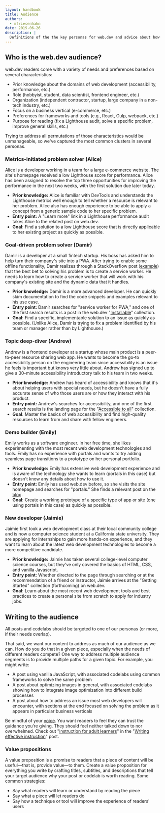 ```yaml
---
layout: handbook
title: Audience
authors:
  - mfriesenhahn
date: 2019-06-26
description: |
  Definitions of the the key personas for web.dev and advice about how to write for them.
---
```


## Who is the web.dev audience?
web.dev readers come with a variety of needs and preferences based on several characteristics:
* Prior knowledge about the domains of web development (accessibility, performance, etc.)
* Role (hobbyist, student, data scientist, frontend engineer, etc.)
* Organization (independent contractor, startup, large company in a non-tech industry, etc.)
* Focus on a business vertical (e-commerce, etc.)
* Preferences for frameworks and tools (e.g., React, Gulp, webpack, etc.)
* Purpose for reading (fix a Lighthouse audit, solve a specific problem, improve general skills, etc.)

Trying to address all permutations of those characteristics would be unmanageable, so we've captured the most common clusters in several personas.

### Metrics-initiated problem solver (Alice)
Alice is a developer working in a team for a large e-commerce website. The site's homepage received a low Lighthouse score for performance. Alice has been assigned to resolve the top three opportunities for improving the performance in the next two weeks, with the first solution due later today.

* **Prior knowledge:** Alice is familiar with DevTools and understands the Lighthouse metrics well enough to tell whether a resource is relevant to her problem. Alice also has enough experience to be able to apply a concept from a generic sample code to her specific problem.
* **Entry point:** A "Learn more" link in a Lighthouse performance audit takes Alice to the related post on web.dev.
* **Goal:** Find a solution to a low Lighthouse score that is directly applicable to her existing project as quickly as possible.

### Goal-driven problem solver (Damir)
Damir is a developer at a small fintech startup. His boss has asked him to help turn their company's site into a PWA. After trying to enable some offline functionality, Damir realizes through a StackOverflow post ([example](https://stackoverflow.com/questions/50777677/pwa-offline-capability-on-data-that-frecuently-changes)) that the best bet to solving his problem is to create a service worker. He needs to learn how to create a service worker that will work with his company's existing site and the dynamic data that it handles.

* **Prior knowledge:** Damir is a more advanced developer. He can quickly skim documentation to find the code snippets and examples relevant to his use case.
* **Entry point:** Damir searches for "service worker for PWA," and one of the first search results is a post in the web.dev "[Installable](/installable)" collection.
* **Goal:** Find a specific, implementable solution to an issue as quickly as possible. (Unlike Alice, Damir is trying to fix a problem identified by his team or manager rather than by Lighthouse.)

### Topic deep-diver (Andrew)
Andrew is a frontend developer at a startup whose main product is a peer-to-peer resource sharing web app.  He wants to become the go-to accessibility person on the engineering team since accessibility is an issue he feels is important but knows very little about. Andrew has signed up to give a 30-minute accessibility introductory talk to his team in two weeks.

* **Prior knowledge:** Andrew has heard of accessibility and knows that it's about helping users with special needs, but he doesn't have a fully accurate sense of who those users are or how they interact with his product.
* **Entry point:** Andrew's searches for accessibility, and one of the first search results is the landing page for the "[Accessible to all](/accessible)" collection.
* **Goal:** Master the basics of web accessibility and find high-quality resources to learn from and share with fellow engineers.

### Demo builder (Emily)
Emily works as a software engineer. In her free time, she likes experimenting with the most recent web development technologies and tools. Emily has no experience with portals and wants to try adding seamless page transitions to a prototype on her personal portfolio.

* **Prior knowledge:** Emily has extensive web development experience and is aware of the technology she wants to learn (portals in this case) but doesn't know any details about how to use it.
* **Entry point:** Emily has used web.dev before, so she visits the site homepage and searches for "portals." She finds a relevant post on the [blog](/blog).
* **Goal:** Create a working prototype of a specific type of app or site (one using portals in this case) as quickly as possible.

### New developer (Jaimie)
Jaimie first took a web development class at their local community college and is now a computer science student at a California state university. They are applying for internships to gain more hands-on experience, and they want to learn about the latest web development technologies to become a more competitive candidate.

* **Prior knowledge:** Jaimie has taken several college-level computer science courses, but they've only covered the basics of HTML, CSS, and vanilla Javascript.
* **Entry point:** Whether directed to the page through searching or at the recommendation of a friend or instructor, Jaimie arrives at the "Getting Started" collection (forthcoming) on web.dev.
* **Goal:** Learn about the most recent web development tools and best practices to create a personal site from scratch to apply for industry jobs.

## Writing to the audience
All posts and codelabs should be targeted to one of our personas (or more, if their needs overlap).

That said, we want our content to address as much of our audience as we can. How do you do that in a given piece, especially when the needs of different readers compete? One way to address multiple audience segments is to provide multiple paths for a given topic. For example, you might write:
* A post using vanilla JavaScript, with associated codelabs using common frameworks to solve the same problem
* A post about optimizing images in general, with associated codelabs showing how to integrate image optimization into different build processes
* A post about how to address an issue most web developers will encounter, with sections at the end focused on solving the problem as it appears in particular business verticals

Be mindful of your [voice](/handbook/voice). You want readers to feel they can trust the guidance you're giving. They should feel neither talked down to nor overwhelmed. Check out "[Instruction for adult learners](/handbook/effective-instruction#instruction-for-adult-learners)" in the "[Writing effective instruction](/handbook/effective-instruction)" post.

### Value propositions
A value proposition is a promise to readers that a piece of content will be useful—that is, provide value—to them. Create a value proposition for everything you write by crafting titles, subtitles, and descriptions that tell your target audience why your post or codelab is worth reading. Some common strategies:
* Say what readers will learn or understand by reading the piece
* Say what a piece will let readers do
* Say how a technique or tool will improve the experience of readers' users
